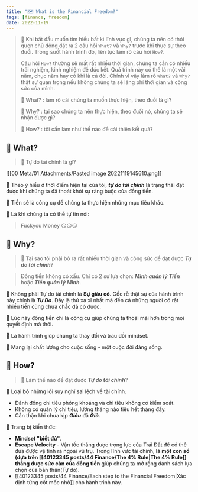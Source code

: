 ```yaml
---
title: "🗺️ What is the Financial Freedom?"
tags: [finance, freedom]
date: 2022-11-19
---
```


> 🚀 Khi bắt đầu muốn tìm hiểu bất kì lĩnh vực gì, chúng ta nên có thói quen chủ động đặt ra 2 câu hỏi `What?` và `Why?` trước khi thực sự theo đuổi. Trong suốt hành trình đó, liên tục làm rõ câu hỏi `How?`. 
> 
> Câu hỏi `How?` thường sẽ mất rất nhiều thời gian, chúng ta cần có nhiều trải nghiệm, kinh nghiệm để đúc kết. Quá trình này có thể là một vài năm, chục năm hay có khi là cả đời. Chính vì vậy làm rõ  `What?` và `Why?` thật sự quan trọng nếu không chúng ta sẽ lãng phí thời gian và công sức của mình. 
> 
> 🌱 What? : làm rõ cái chúng ta muốn thực hiện, theo đuổi là gì?
> 
> 🌱 Why? : tại sao chúng ta nên thực hiện, theo đuổi nó, chúng ta sẽ 
> nhận được gì?
> 
> 🌱 How? : tôi cần làm như thế nào để cải thiện kết quả?
 
## 🌿 What?
> 🤔 Tự do tài chính là gì?

![[00 Meta/01 Attachments/Pasted image 20221119145610.png]]

🌱 Theo ý hiểu ở thời điểm hiện tại của tôi, ***tự do tài chính*** là trạng thái đạt được khi chúng ta đã thoát khỏi sự ràng buộc của đồng tiền. 

🌱 Tiền sẽ là công cụ để chúng ta thực hiện những mục tiêu khác.

🌱 Là khi chúng ta có thể tự tin nói: 
> Fuckyou Money 😏😏😏


## 🌿 Why?
> 🤔 Tại sao tôi phải bỏ ra rất nhiều thời gian và công sức để đạt được ***Tự do tài chính***?

> Đồng tiền không có xấu. Chỉ có 2 sự lựa chọn: ***Mình quản lý Tiền*** hoặc ***Tiền quản lý Mình***.

🌱 Không phải Tự do tài chính là **~~Sự giàu có~~**. Gốc rễ thật sự của hành trình này chính là ***Tự Do***. Đây là thứ xa xỉ nhất mà đến cả những người có rất nhiều tiền cũng chưa chắc đã có được. 

🌱 Lúc này đồng tiền chỉ là công cụ giúp chúng ta thoải mái hơn trong mọi quyết định mà thôi.

🌱 Là hành trình giúp chúng ta thay đổi và trau dồi mindset.

🌱 Mang lại chất lượng cho cuộc sống - một cuộc đời đáng sống.

## 🌿 How?
> 🤔 Làm thế nào để đạt đuợc ***Tự do tài chính***?

🌱 Loại bỏ những lối suy nghĩ sai lệch về tài chính.
- Đánh đồng chi tiêu phóng khoáng và chi tiêu không có kiểm soát.
- Không có quản lý chi tiêu, lương tháng nào tiêu hết tháng đấy.
- Cẩn thận khi chưa kịp ***Giàu*** đã ***Già***.

🌱 Trang bị kiến thức:
- **Mindset "biết đủ"**.
- **Escape Velocity** - Vận tốc thắng được trọng lực của Trái Đất để có thể đưa được vệ tinh ra ngoài vũ trụ. Trong lĩnh vực tài chính, **là một con số (dựa trên [[40123345 posts/44 Finance/The 4% Rule|The 4% Rule]] thắng được sức cản của đồng tiền** giúp chúng ta mở rộng danh sách lựa chọn của bản thân(Tự do).
- [[40123345 posts/44 Finance/Each step to the Financial Freedom|Xác định từng cột mốc nhỏ]] cho hành trình này.